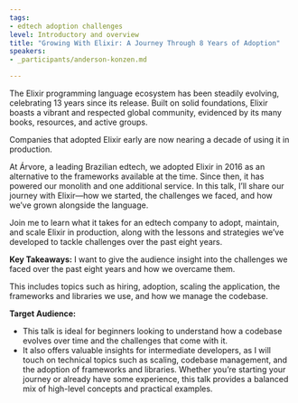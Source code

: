 ```yaml
---
tags:
- edtech adoption challenges
level: Introductory and overview
title: "Growing With Elixir: A Journey Through 8 Years of Adoption"
speakers:
- _participants/anderson-konzen.md

---
```

The Elixir programming language ecosystem has been steadily evolving, celebrating 13 years since its release. Built on solid foundations, Elixir boasts a vibrant and respected global community, evidenced by its many books, resources, and active groups.

Companies that adopted Elixir early are now nearing a decade of using it in production.

At Árvore, a leading Brazilian edtech, we adopted Elixir in 2016 as an alternative to the frameworks available at the time. Since then, it has powered our monolith and one additional service. In this talk, I’ll share our journey with Elixir—how we started, the challenges we faced, and how we’ve grown alongside the language.

Join me to learn what it takes for an edtech company to adopt, maintain, and scale Elixir in production, along with the lessons and strategies we’ve developed to tackle challenges over the past eight years.

**Key Takeaways:**
I want to give the audience insight into the challenges we faced over the past eight years and how we overcame them.

This includes topics such as hiring, adoption, scaling the application, the frameworks and libraries we use, and how we manage the codebase.

**Target Audience:**
- This talk is ideal for beginners looking to understand how a codebase evolves over time and the challenges that come with it.
- It also offers valuable insights for intermediate developers, as I will touch on technical topics such as scaling, codebase management, and the adoption of frameworks and libraries. Whether you’re starting your journey or already have some experience, this talk provides a balanced mix of high-level concepts and practical examples.

